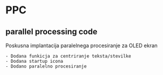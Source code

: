 # PPC
## parallel processing code

Poskusna implantacija paralelnega procesiranje za OLED ekran

```
- Dodana funkicja za centriranje teksta/stevilke
- Dodana startup icona
- Dodano paralelno procesiranje
```


